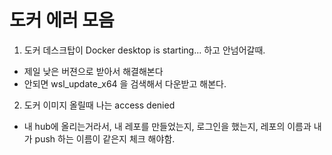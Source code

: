 # 도커 에러 모음

1. 도커 데스크탑이 Docker desktop is starting... 하고 안넘어갈때.
- 제일 낮은 버젼으로 받아서 해결해본다
- 안되면 wsl_update_x64 을 검색해서 다운받고 해본다.


2. 도커 이미지 올릴때 나는 access denied
- 내 hub에 올리는거라서, 내 레포를 만들었는지, 로그인을 했는지, 레포의 이름과 내가 push 하는 이름이 같은지 체크 해야함.
